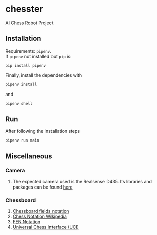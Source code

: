 # chesster
AI Chess Robot Project  

## Installation  
Requirements: `pipenv`.  
If `pipenv` not installed but `pip` is:
```bash
pip install pipenv
```
Finally, install the dependencies with
```bash
pipenv install
```  
and 
```bash
pipenv shell
```

## Run  
After following the Installation steps
```bash
pipenv run main
```



## Miscellaneous  

### Camera  
1. The expected camera used is the Realsense D435. Its libraries and packages can be found [here](https://www.intelrealsense.com/get-started-depth-camera/)  

### Chessboard  
1. [Chessboard fields notation](https://www.dummies.com/games/chess/understanding-chess-notation/)
2. [Chess Notation Wikipedia](https://en.wikipedia.org/wiki/Chess_notation)  
3. [FEN Notation](https://en.wikipedia.org/wiki/Forsyth%E2%80%93Edwards_Notation)
4. [Universal Chess Interface (UCI)](https://en.wikipedia.org/wiki/Universal_Chess_Interface)